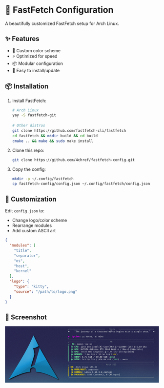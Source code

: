 # 🚀 FastFetch Configuration

A beautifully customized FastFetch setup for Arch Linux.

## ✨ Features
- 🎨 Custom color scheme
- ⚡ Optimized for speed
- 📦 Modular configuration
- 🔧 Easy to install/update

## 📦 Installation
1. Install FastFetch:
   ```bash
   # Arch Linux
   yay -S fastfetch-git

   # Other distros
   git clone https://github.com/fastfetch-cli/fastfetch
   cd fastfetch && mkdir build && cd build
   cmake .. && make && sudo make install
   ```

2. Clone this repo:
   ```bash
   git clone https://github.com/4chref/fastfetch-config.git
   ```

3. Copy the config:
   ```bash
   mkdir -p ~/.config/fastfetch
   cp fastfetch-config/config.json ~/.config/fastfetch/config.json
   ```
   
## 🎨 Customization
Edit `config.json` to:
- Change logo/color scheme
- Rearrange modules
- Add custom ASCII art
```json
{
  "modules": [
    "title",
    "separator",
    "os",
    "host",
    "kernel"
  ],
  "logo": {
    "type": "kitty",
    "source": "/path/to/logo.png"
  }
}
```

## 📸 Screenshot
![Preview](./Screenshot_20250219_213236.png) 

